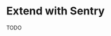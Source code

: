 # Extend with Sentry

<!--
https://github.com/driver005/commerce/blob/master/medusa-config.js
-->

TODO
